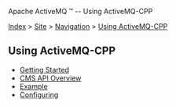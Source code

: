 Apache ActiveMQ ™ -- Using ActiveMQ-CPP 

[Index](index.html) > [Site](site.html) > [Navigation](navigation.html) > [Using ActiveMQ-CPP](using-activemq-cpp.html)

Using ActiveMQ-CPP
------------------

*   [Getting Started](getting-started.html)
*   [CMS API Overview](cms-api-overview.html)
*   [Example](example.html)
*   [Configuring](configuring.html)

